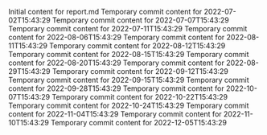 Initial content for report.md
Temporary commit content for 2022-07-02T15:43:29
Temporary commit content for 2022-07-07T15:43:29
Temporary commit content for 2022-07-11T15:43:29
Temporary commit content for 2022-08-06T15:43:29
Temporary commit content for 2022-08-11T15:43:29
Temporary commit content for 2022-08-12T15:43:29
Temporary commit content for 2022-08-15T15:43:29
Temporary commit content for 2022-08-20T15:43:29
Temporary commit content for 2022-08-29T15:43:29
Temporary commit content for 2022-09-12T15:43:29
Temporary commit content for 2022-09-15T15:43:29
Temporary commit content for 2022-09-28T15:43:29
Temporary commit content for 2022-10-07T15:43:29
Temporary commit content for 2022-10-22T15:43:29
Temporary commit content for 2022-10-24T15:43:29
Temporary commit content for 2022-11-04T15:43:29
Temporary commit content for 2022-11-10T15:43:29
Temporary commit content for 2022-12-05T15:43:29

